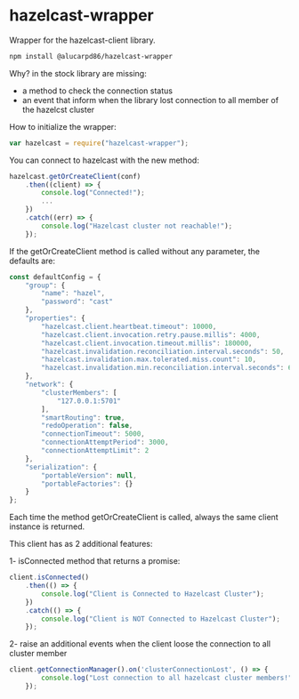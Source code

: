 # hazelcast-wrapper
Wrapper for the hazelcast-client library.

```bash
npm install @alucarpd86/hazelcast-wrapper
```

Why? in the stock library are missing:

- a method to check the connection status
- an event that inform when the library lost connection to all member of the hazelcst cluster

How to initialize the wrapper:

```js
var hazelcast = require("hazelcast-wrapper");
```

You can connect to hazelcast with the new method:

```js
hazelcast.getOrCreateClient(conf)
    .then((client) => {
        console.log("Connected!");
        ...
    })
    .catch((err) => {
        console.log("Hazelcast cluster not reachable!");
    });
```

If the getOrCreateClient method is called without any parameter, the defaults are:

```js
const defaultConfig = {
    "group": {
        "name": "hazel",
        "password": "cast"
    },
    "properties": {
        "hazelcast.client.heartbeat.timeout": 10000,
        "hazelcast.client.invocation.retry.pause.millis": 4000,
        "hazelcast.client.invocation.timeout.millis": 180000,
        "hazelcast.invalidation.reconciliation.interval.seconds": 50,
        "hazelcast.invalidation.max.tolerated.miss.count": 10,
        "hazelcast.invalidation.min.reconciliation.interval.seconds": 60
    },
    "network": {
        "clusterMembers": [
            "127.0.0.1:5701"
        ],
        "smartRouting": true,
        "redoOperation": false,
        "connectionTimeout": 5000,
        "connectionAttemptPeriod": 3000,
        "connectionAttemptLimit": 2
    },
    "serialization": {
        "portableVersion": null,
        "portableFactories": {}
    }
};
```

Each time the method getOrCreateClient is called, always the same client instance is returned.

This client has as 2 additional features:

1- isConnected method that returns a promise:

```js
client.isConnected()
    .then(() => {
        console.log("Client is Connected to Hazelcast Cluster");
    })
    .catch(() => {
        console.log("Client is NOT Connected to Hazelcast Cluster");
    });
```

2- raise an additional events when the client loose the connection to all cluster member

```js
client.getConnectionManager().on('clusterConnectionLost', () => {
        console.log("Lost connection to all hazelcast cluster members!");
    });
```